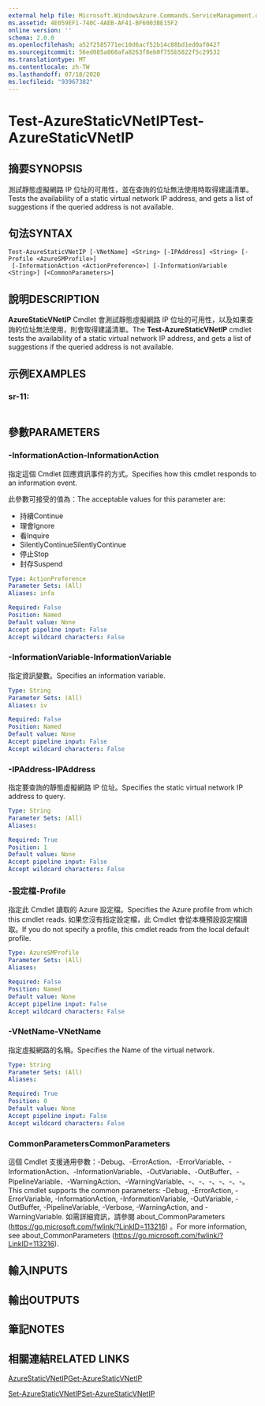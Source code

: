 ```yaml
---
external help file: Microsoft.WindowsAzure.Commands.ServiceManagement.dll-Help.xml
ms.assetid: 4E059EF1-740C-4AEB-AF41-BF6003BE15F2
online version: ''
schema: 2.0.0
ms.openlocfilehash: a52f2585771ec10d6acf52b14c88bd1ed0af0427
ms.sourcegitcommit: 56ed085a868afa8263f8eb0f755b5822f5c29532
ms.translationtype: MT
ms.contentlocale: zh-TW
ms.lasthandoff: 07/18/2020
ms.locfileid: "93967382"
---
```

# <span data-ttu-id="9677e-101">Test-AzureStaticVNetIP</span><span class="sxs-lookup"><span data-stu-id="9677e-101">Test-AzureStaticVNetIP</span></span>

## <span data-ttu-id="9677e-102">摘要</span><span class="sxs-lookup"><span data-stu-id="9677e-102">SYNOPSIS</span></span>
<span data-ttu-id="9677e-103">測試靜態虛擬網路 IP 位址的可用性，並在查詢的位址無法使用時取得建議清單。</span><span class="sxs-lookup"><span data-stu-id="9677e-103">Tests the availability of a static virtual network IP address, and gets a list of suggestions if the queried address is not available.</span></span>

## <span data-ttu-id="9677e-104">句法</span><span class="sxs-lookup"><span data-stu-id="9677e-104">SYNTAX</span></span>

```
Test-AzureStaticVNetIP [-VNetName] <String> [-IPAddress] <String> [-Profile <AzureSMProfile>]
 [-InformationAction <ActionPreference>] [-InformationVariable <String>] [<CommonParameters>]
```

## <span data-ttu-id="9677e-105">說明</span><span class="sxs-lookup"><span data-stu-id="9677e-105">DESCRIPTION</span></span>
<span data-ttu-id="9677e-106">**AzureStaticVNetIP** Cmdlet 會測試靜態虛擬網路 IP 位址的可用性，以及如果查詢的位址無法使用，則會取得建議清單。</span><span class="sxs-lookup"><span data-stu-id="9677e-106">The **Test-AzureStaticVNetIP** cmdlet tests the availability of a static virtual network IP address, and gets a list of suggestions if the queried address is not available.</span></span>

## <span data-ttu-id="9677e-107">示例</span><span class="sxs-lookup"><span data-stu-id="9677e-107">EXAMPLES</span></span>

### <span data-ttu-id="9677e-108">sr-1</span><span class="sxs-lookup"><span data-stu-id="9677e-108">1:</span></span>
```

```

## <span data-ttu-id="9677e-109">參數</span><span class="sxs-lookup"><span data-stu-id="9677e-109">PARAMETERS</span></span>

### <span data-ttu-id="9677e-110">-InformationAction</span><span class="sxs-lookup"><span data-stu-id="9677e-110">-InformationAction</span></span>
<span data-ttu-id="9677e-111">指定這個 Cmdlet 回應資訊事件的方式。</span><span class="sxs-lookup"><span data-stu-id="9677e-111">Specifies how this cmdlet responds to an information event.</span></span>

<span data-ttu-id="9677e-112">此參數可接受的值為：</span><span class="sxs-lookup"><span data-stu-id="9677e-112">The acceptable values for this parameter are:</span></span>

- <span data-ttu-id="9677e-113">持續</span><span class="sxs-lookup"><span data-stu-id="9677e-113">Continue</span></span>
- <span data-ttu-id="9677e-114">理會</span><span class="sxs-lookup"><span data-stu-id="9677e-114">Ignore</span></span>
- <span data-ttu-id="9677e-115">看</span><span class="sxs-lookup"><span data-stu-id="9677e-115">Inquire</span></span>
- <span data-ttu-id="9677e-116">SilentlyContinue</span><span class="sxs-lookup"><span data-stu-id="9677e-116">SilentlyContinue</span></span>
- <span data-ttu-id="9677e-117">停止</span><span class="sxs-lookup"><span data-stu-id="9677e-117">Stop</span></span>
- <span data-ttu-id="9677e-118">封存</span><span class="sxs-lookup"><span data-stu-id="9677e-118">Suspend</span></span>

```yaml
Type: ActionPreference
Parameter Sets: (All)
Aliases: infa

Required: False
Position: Named
Default value: None
Accept pipeline input: False
Accept wildcard characters: False
```

### <span data-ttu-id="9677e-119">-InformationVariable</span><span class="sxs-lookup"><span data-stu-id="9677e-119">-InformationVariable</span></span>
<span data-ttu-id="9677e-120">指定資訊變數。</span><span class="sxs-lookup"><span data-stu-id="9677e-120">Specifies an information variable.</span></span>

```yaml
Type: String
Parameter Sets: (All)
Aliases: iv

Required: False
Position: Named
Default value: None
Accept pipeline input: False
Accept wildcard characters: False
```

### <span data-ttu-id="9677e-121">-IPAddress</span><span class="sxs-lookup"><span data-stu-id="9677e-121">-IPAddress</span></span>
<span data-ttu-id="9677e-122">指定要查詢的靜態虛擬網路 IP 位址。</span><span class="sxs-lookup"><span data-stu-id="9677e-122">Specifies the static virtual network IP address to query.</span></span>

```yaml
Type: String
Parameter Sets: (All)
Aliases: 

Required: True
Position: 1
Default value: None
Accept pipeline input: False
Accept wildcard characters: False
```

### <span data-ttu-id="9677e-123">-設定檔</span><span class="sxs-lookup"><span data-stu-id="9677e-123">-Profile</span></span>
<span data-ttu-id="9677e-124">指定此 Cmdlet 讀取的 Azure 設定檔。</span><span class="sxs-lookup"><span data-stu-id="9677e-124">Specifies the Azure profile from which this cmdlet reads.</span></span>
<span data-ttu-id="9677e-125">如果您沒有指定設定檔，此 Cmdlet 會從本機預設設定檔讀取。</span><span class="sxs-lookup"><span data-stu-id="9677e-125">If you do not specify a profile, this cmdlet reads from the local default profile.</span></span>

```yaml
Type: AzureSMProfile
Parameter Sets: (All)
Aliases: 

Required: False
Position: Named
Default value: None
Accept pipeline input: False
Accept wildcard characters: False
```

### <span data-ttu-id="9677e-126">-VNetName</span><span class="sxs-lookup"><span data-stu-id="9677e-126">-VNetName</span></span>
<span data-ttu-id="9677e-127">指定虛擬網路的名稱。</span><span class="sxs-lookup"><span data-stu-id="9677e-127">Specifies the Name of the virtual network.</span></span>

```yaml
Type: String
Parameter Sets: (All)
Aliases: 

Required: True
Position: 0
Default value: None
Accept pipeline input: False
Accept wildcard characters: False
```

### <span data-ttu-id="9677e-128">CommonParameters</span><span class="sxs-lookup"><span data-stu-id="9677e-128">CommonParameters</span></span>
<span data-ttu-id="9677e-129">這個 Cmdlet 支援通用參數：-Debug、-ErrorAction、-ErrorVariable、-InformationAction、-InformationVariable、-OutVariable、-OutBuffer、-PipelineVariable、-WarningAction、-WarningVariable、-、-、-、-、-、-。</span><span class="sxs-lookup"><span data-stu-id="9677e-129">This cmdlet supports the common parameters: -Debug, -ErrorAction, -ErrorVariable, -InformationAction, -InformationVariable, -OutVariable, -OutBuffer, -PipelineVariable, -Verbose, -WarningAction, and -WarningVariable.</span></span> <span data-ttu-id="9677e-130">如需詳細資訊，請參閱 about_CommonParameters (https://go.microsoft.com/fwlink/?LinkID=113216) 。</span><span class="sxs-lookup"><span data-stu-id="9677e-130">For more information, see about_CommonParameters (https://go.microsoft.com/fwlink/?LinkID=113216).</span></span>

## <span data-ttu-id="9677e-131">輸入</span><span class="sxs-lookup"><span data-stu-id="9677e-131">INPUTS</span></span>

## <span data-ttu-id="9677e-132">輸出</span><span class="sxs-lookup"><span data-stu-id="9677e-132">OUTPUTS</span></span>

## <span data-ttu-id="9677e-133">筆記</span><span class="sxs-lookup"><span data-stu-id="9677e-133">NOTES</span></span>

## <span data-ttu-id="9677e-134">相關連結</span><span class="sxs-lookup"><span data-stu-id="9677e-134">RELATED LINKS</span></span>

[<span data-ttu-id="9677e-135">AzureStaticVNetIP</span><span class="sxs-lookup"><span data-stu-id="9677e-135">Get-AzureStaticVNetIP</span></span>](./Get-AzureStaticVNetIP.md)

[<span data-ttu-id="9677e-136">Set-AzureStaticVNetIP</span><span class="sxs-lookup"><span data-stu-id="9677e-136">Set-AzureStaticVNetIP</span></span>](./Set-AzureStaticVNetIP.md)



